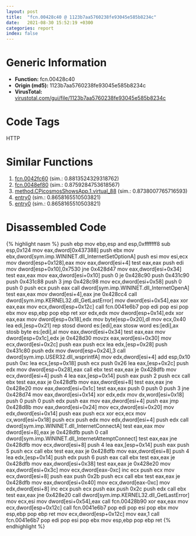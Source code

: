 ```yaml
---
layout: post
title:  "fcn.00428c40 @ 1123b7aa5760238fe93045e585b8234c"
date:   2021-08-30 15:52:19 +0300
categories: report
index: false
---
```


# Generic Information
- **Function:** fcn.00428c40
- **Origin (md5):** 1123b7aa5760238fe93045e585b8234c
- **VirusTotal:** [virustotal.com/gui/file/1123b7aa5760238fe93045e585b8234c][virustotal_ref]

# Code Tags
<span class="tag" id="HTTP">HTTP</span>


# Similar Functions

1. [fcn.0042fc60][similar_1_ref] (sim.: 0.8813524329318762)
2. [fcn.0048ef80][similar_2_ref] (sim.: 0.8759284753618567)
3. [method.CPicosmosShowsApp.1.virtual\_88][similar_3_ref] (sim.: 0.8738007765716593)
4. [entry0][similar_4_ref] (sim.: 0.8658165510503821)
5. [entry0][similar_5_ref] (sim.: 0.8658165510503821)


# Disassembled Code

{% highlight nasm %}
push ebp
mov ebp,esp
and esp,0xfffffff8
sub esp,0x124
mov eax,dword[0x437388]
push ebx
mov ebx,dword[sym.imp.WININET.dll_InternetSetOptionA]
push esi
mov esi,ecx
mov dword[esp+0x128],eax
mov eax,dword[esi+4]
test eax,eax
push edi
mov dword[esp+0x10],0x7530
jne 0x428d47
mov eax,dword[esi+0x34]
test eax,eax
mov eax,dword[esi+0x10]
push 0
je 0x428c90
push 0x431c90
push 0x431c88
push 3
jmp 0x428c98
mov ecx,dword[esi+0x58]
push 0
push 0
push ecx
push eax
call dword[sym.imp.WININET.dll_InternetOpenA]
test eax,eax
mov dword[esi+4],eax
jne 0x428cc4
call dword[sym.imp.KERNEL32.dll_GetLastError]
mov dword[esi+0x54],eax
xor eax,eax
mov ecx,dword[esp+0x12c]
call fcn.0041e6b7
pop edi
pop esi
pop ebx
mov esp,ebp
pop ebp
ret
xor edx,edx
mov dword[esp+0x14],edx
xor eax,eax
mov dword[esp+0x18],edx
mov byte[esp+0x20],dl
mov ecx,0x40
lea edi,[esp+0x21]
rep stosd dword es:[edi],eax
stosw word es:[edi],ax
stosb byte es:[edi],al
mov eax,dword[esi+0x34]
test eax,eax
mov dword[esp+0x1c],edx
je 0x428d30
movzx eax,word[esi+0x30]
mov ecx,dword[esi+0x2c]
push eax
push ecx
lea edx,[esp+0x28]
push 0x431c80
push edx
mov dword[esp+0x24],3
call dword[sym.imp.USER32.dll_wsprintfA]
mov edx,dword[esi+4]
add esp,0x10
push 0xc
lea ecx,[esp+0x18]
push ecx
push 0x26
lea eax,[esp+0x2c]
push edx
mov dword[esp+0x28],eax
call ebx
test eax,eax
je 0x428dfb
mov ecx,dword[esi+4]
push 4
lea eax,[esp+0x14]
push eax
push 2
push ecx
call ebx
test eax,eax
je 0x428dfb
mov eax,dword[esi+8]
test eax,eax
jne 0x428e20
mov eax,dword[esi+0x1c]
test eax,eax
push 0
push 0
push 3
jne 0x428d74
mov eax,dword[esi+0x14]
xor edx,edx
mov dx,word[esi+0x18]
push 0
push 0
push edx
push eax
mov eax,dword[esi+4]
push eax
jmp 0x428d8b
mov eax,dword[esi+0x24]
mov ecx,dword[esi+0x20]
mov edx,dword[esi+0x14]
push eax
push ecx
xor ecx,ecx
mov cx,word[esi+0x18]
push ecx
push edx
mov edx,dword[esi+4]
push edx
call dword[sym.imp.WININET.dll_InternetConnectA]
test eax,eax
mov dword[esi+8],eax
je 0x428dfb
push 0
call dword[sym.imp.WININET.dll_InternetAttemptConnect]
test eax,eax
jne 0x428dfb
mov ecx,dword[esi+8]
push 4
lea eax,[esp+0x14]
push eax
push 5
push ecx
call ebx
test eax,eax
je 0x428dfb
mov eax,dword[esi+8]
push 4
lea edx,[esp+0x14]
push edx
push 6
push eax
call ebx
test eax,eax
je 0x428dfb
mov eax,dword[esi+0x38]
test eax,eax
je 0x428e20
mov eax,dword[esi+0x3c]
mov ecx,dword[eax-0xc]
inc ecx
push ecx
mov ecx,dword[esi+8]
push eax
push 0x2b
push ecx
call ebx
test eax,eax
je 0x428dfb
mov eax,dword[esi+0x40]
mov ecx,dword[eax-0xc]
mov edx,dword[esi+8]
inc ecx
push ecx
push eax
push 0x2c
push edx
call ebx
test eax,eax
jne 0x428e20
call dword[sym.imp.KERNEL32.dll_GetLastError]
mov ecx,esi
mov dword[esi+0x54],eax
call fcn.00428b90
xor eax,eax
mov ecx,dword[esp+0x12c]
call fcn.0041e6b7
pop edi
pop esi
pop ebx
mov esp,ebp
pop ebp
ret
mov ecx,dword[esp+0x12c]
mov eax,1
call fcn.0041e6b7
pop edi
pop esi
pop ebx
mov esp,ebp
pop ebp
ret
{% endhighlight %}


[similar_1_ref]: /report/fcn.0042fc60@3dfcfb1d918b690c00de324bcfcdc082
[similar_2_ref]: /report/fcn.0048ef80@279a61b1e76da49531f1f16fd1102a2d
[similar_3_ref]: /report/method.CPicosmosShowsApp.1.virtual_88@3dfcfb1d918b690c00de324bcfcdc082
[similar_4_ref]: /report/entry0@57989f43bf24a9272122210a17558c3d
[similar_5_ref]: /report/entry0@3a783d6a0e3505903843983e413a529e
[virustotal_ref]: https://www.virustotal.com/gui/file/1123b7aa5760238fe93045e585b8234c
